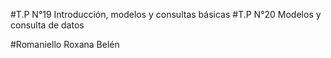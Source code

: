 #T.P N°19 Introducción, modelos y consultas básicas
#T.P N°20 Modelos y consulta de datos

#Romaniello Roxana Belén